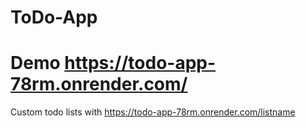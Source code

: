 # ToDo-App
# Demo https://todo-app-78rm.onrender.com/
Custom todo lists with https://todo-app-78rm.onrender.com/listname
